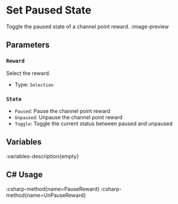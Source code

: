 # Set Paused State
Toggle the paused state of a channel point reward.
:image-preview

## Parameters
### `Reward`
Select the reward.

- Type: `Selection`

### `State`
- `Paused`: Pause the channel point reward
- `Unpaused`: Unpause the channel point reward
- `Toggle`: Toggle the current status between paused and unpaused

## Variables
:variables-description{empty}

## C# Usage
:csharp-method{name=PauseReward}
:csharp-method{name=UnPauseReward}